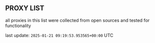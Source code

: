 ## PROXY LIST

all proxies in this list were collected from open sources and tested for functionality

last update: `2025-01-21 09:19:53.953565+00:00` UTC